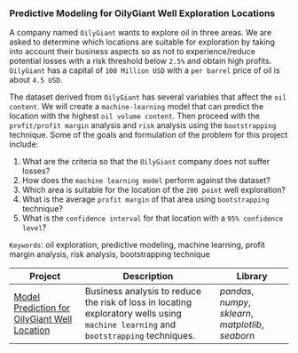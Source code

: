 ### Predictive Modeling for OilyGiant Well Exploration Locations

A company named `OilyGiant` wants to explore oil in three areas. We are asked to determine which locations are suitable for exploration by taking into account their business aspects so as not to experience/reduce potential losses with a risk threshold below `2.5%` and obtain high profits. `OilyGiant` has a capital of `100 Million USD` with a `per barrel` price of oil is about `4.5 USD`.

The dataset derived from `OilyGiant` has several variables that affect the `oil content`. We will create a `machine-learning` model that can predict the location with the highest `oil volume content`. Then proceed with the `profit/profit margin` analysis and `risk` analysis using the `bootstrapping` technique. Some of the goals and formulation of the problem for this project include:
1. What are the criteria so that the `OilyGiant` company does not suffer losses?
2. How does the `machine learning model` perform against the dataset?
3. Which area is suitable for the location of the `200 point` well exploration?
4. What is the average `profit margin` of that area using `bootstrapping` technique?
5. What is the `confidence interval` for that location with a `95% confidence level`?

`Keywords`: oil exploration, predictive modeling, machine learning, profit margin analysis, risk analysis, bootstrapping technique

| Project | Description | Library |
| ------- | ------- | ------- |
| [Model Prediction for OilyGiant Well Location](https://github.com/fuadraharjo/TripleTen_ENG/blob/main/Project-07%20-%20Model%20Prediction%20for%20OilyGiant%20Well%20Location/Model%20prediction%20for%20OilyGiant%20well%20exploration%20locations%20using%20bootstrap%20and%20machine%20learning.ipynb) | Business analysis to reduce the risk of loss in locating exploratory wells using `machine learning` and `bootstrapping` techniques. | *pandas*, *numpy*, *sklearn*, *matplotlib*, *seaborn* |